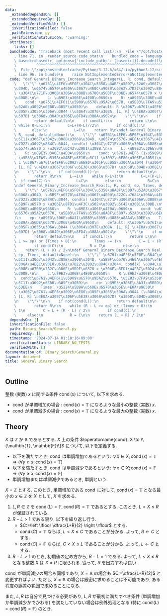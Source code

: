 ```yaml
---
data:
  _extendedDependsOn: []
  _extendedRequiredBy: []
  _extendedVerifiedWith: []
  _isVerificationFailed: false
  _pathExtension: py
  _verificationStatusIcon: ':warning:'
  attributes:
    links: []
  bundledCode: "Traceback (most recent call last):\n  File \"/opt/hostedtoolcache/Python/3.12.6/x64/lib/python3.12/site-packages/onlinejudge_verify/documentation/build.py\"\
    , line 71, in _render_source_code_stat\n    bundled_code = language.bundle(stat.path,\
    \ basedir=basedir, options={'include_paths': [basedir]}).decode()\n          \
    \         ^^^^^^^^^^^^^^^^^^^^^^^^^^^^^^^^^^^^^^^^^^^^^^^^^^^^^^^^^^^^^^^^^^^^^^^^^^^^^^^^^\n\
    \  File \"/opt/hostedtoolcache/Python/3.12.6/x64/lib/python3.12/site-packages/onlinejudge_verify/languages/python.py\"\
    , line 96, in bundle\n    raise NotImplementedError\nNotImplementedError\n"
  code: "def General_Binary_Increase_Search_Integer(L, R, cond, default=None):\n \
    \   \"\"\" \u6761\u4EF6\u5F0F\u304C\u5358\u8ABF\u5897\u52A0\u3067\u3042\u308B\u3068\
    \u304D, \u6574\u6570\u4E0A\u3067\u4E8C\u90E8\u63A2\u7D22\u3092\u884C\u3044, cond(x)\
    \ \u304C\u771F\u306B\u306A\u308B\u6700\u5C0F\u306E\u6574\u6570 x \u3092\u6C42\u3081\
    \u308B.\n\n    L: \u89E3\u306E\u4E0B\u9650\n    R: \u89E3\u306E\u4E0A\u9650\n\
    \    cond: \u6761\u4EF6(1\u5909\u6570\u95A2\u6570, \u5E83\u7FA9\u5358\u8ABF\u5897\
    \u52A0\u3092\u6E80\u305F\u3059)\n    default: R \u3067\u6761\u4EF6\u3092\u6E80\
    \u305F\u3055\u306A\u3044 (\u3064\u307E\u308A, [L, R] \u4E0A\u3067\u306F\u5E38\u306B\
    \u507D) \u3068\u304D\u306E\u8FD4\u308A\u5024\n    \"\"\"\n\n    if not(cond(R)):\n\
    \        return default\n\n    if cond(L):\n        return L\n\n    R+=1\n   \
    \ while R-L>1:\n        C=L+(R-L)//2\n        if cond(C):\n            R=C\n \
    \       else:\n            L=C\n    return R\n\ndef General_Binary_Decrease_Search_Integer(L,\
    \ R, cond, default=None):\n    \"\"\" \u6761\u4EF6\u5F0F\u304C\u5358\u8ABF\u6E1B\
    \u5C11\u3067\u3042\u308B\u3068\u304D, \u6574\u6570\u4E0A\u3067\u4E8C\u90E8\u63A2\
    \u7D22\u3092\u884C\u3044, cond(x) \u304C\u771F\u306B\u306A\u308B\u6700\u5927\u306E\
    \u6574\u6570 x \u3092\u6C42\u3081\u308B.\n\n    L: \u89E3\u306E\u4E0B\u9650\n\
    \    R: \u89E3\u306E\u4E0A\u9650\n    cond: \u6761\u4EF6 (1\u5909\u6570\u95A2\u6570\
    , \u5E83\u7FA9\u5358\u8ABF\u6E1B\u5C11 \u3092\u6E80\u305F\u3059)\n    default:\
    \ L \u3067\u6761\u4EF6\u3092\u6E80\u305F\u3055\u306A\u3044 (\u3064\u307E\u308A\
    , [L, R] \u4E0A\u3067\u306F\u5E38\u306B\u507D) \u3068\u304D\u306E\u8FD4\u308A\u5024\
    \n    \"\"\"\n\n    if not(cond(L)):\n        return default\n\n    if cond(R):\n\
    \        return R\n\n    L-=1\n    while R-L>1:\n        C=L+(R-L)//2\n      \
    \  if cond(C):\n            L=C\n        else:\n            R=C\n    return L\n\
    \ndef General_Binary_Increase_Search_Real(L, R, cond, ep, Times, default=None):\n\
    \    \"\"\" \u6761\u4EF6\u5F0F\u304C\u5358\u8ABF\u5897\u52A0\u3067\u3042\u308B\
    \u3068\u304D, \u5B9F\u6570\u4E0A\u3067\u4E00\u822C\u7684\u306A\u4E8C\u90E8\u63A2\
    \u7D22\u3092\u884C\u3044, cond(x) \u304C\u771F\u306B\u306A\u308B\u6700\u5C0F\u306E\
    \u5B9F\u6570 x \u306E\u8FD1\u4F3C\u5024\u3092\u6C42\u3081\u308B.\n\n    L: \u89E3\
    \u306E\u4E0B\u9650\n    R: \u89E3\u306E\u4E0A\u9650\n    cond: \u6761\u4EF6(1\u5909\
    \u6570\u95A2\u6570, \u5E83\u7FA9\u5358\u8ABF\u5897\u52A0\u3092\u6E80\u305F\u3059\
    )\n    ep: \u89E3\u306E\u8A31\u5BB9\u3059\u308B\u8AA4\u5DEE\n    Times: \u5224\
    \u5B9A\u56DE\u6570\u306E\u4E0A\u9650\n    default: R\u3067\u6761\u4EF6\u3092\u6E80\
    \u305F\u3055\u306A\u3044 (\u3064\u307E\u308A, [L, R] \u4E0A\u3067\u306F\u5E38\u306B\
    \u507D) \u3068\u304D\u306E\u8FD4\u308A\u5024\n    \"\"\"\n    if not(cond(R)):\n\
    \        return default\n\n    if cond(L):\n        return L\n\n    while (R -\
    \ L >= ep) or (Times > 0):\n        Times -= 1\n        C = L + (R - L) / 2\n\
    \        if cond(C):\n            R = C\n        else:\n            L = C\n\n\
    \    return (L + R) / 2\n\ndef General_Binary_Decrease_Search_Real(L, R, cond,\
    \ ep, Times, default=None):\n    \"\"\" \u6761\u4EF6\u5F0F\u304C\u5358\u8ABF\u6E1B\
    \u5C11\u3067\u3042\u308B\u3068\u304D, \u5B9F\u6570\u4E0A\u3067\u4E00\u822C\u7684\
    \u306A\u4E8C\u90E8\u63A2\u7D22\u3092\u884C\u3044, cond(x) \u304C\u771F\u306B\u306A\
    \u308B\u6700\u7B2C\u306E\u5B9F\u6570 x \u306E\u8FD1\u4F3C\u5024\u3092\u6C42\u3081\
    \u308B.\n\n    L:\u89E3\u306E\u4E0B\u9650\n    R:\u89E3\u306E\u4E0A\u9650\n  \
    \  cond:\u6761\u4EF6(1\u5909\u6570\u95A2\u6570, \u5E83\u7FA9\u5358\u8ABF\u6E1B\
    \u5C11\u3092\u6E80\u305F\u3059)\n    ep: \u89E3\u306E\u8A31\u5BB9\u3059\u308B\u8AA4\
    \u5DEE\n    Times: \u5224\u5B9A\u56DE\u6570\u306E\u4E0A\u9650\n    default: L\
    \ \u3067\u6761\u4EF6\u3092\u6E80\u305F\u3055\u306A\u3044 (\u3064\u307E\u308A,\
    \ [L, R] \u4E0A\u3067\u306F\u5E38\u306B\u507D) \u3068\u304D\u306E\u8FD4\u308A\u5024\
    \n    \"\"\"\n\n    if not(cond(L)):\n        return default\n\n    if cond(R):\n\
    \        return R\n\n    while (R - L >= ep) or (Times > 0):\n        Times -=\
    \ 1\n        C = L + (R - L) / 2\n        if cond(C):\n            L = C\n   \
    \     else:\n            R = C\n\n    return (L + R) / 2\n"
  dependsOn: []
  isVerificationFile: false
  path: Binary_Search/General.py
  requiredBy: []
  timestamp: '2024-07-14 01:18:16+09:00'
  verificationStatus: LIBRARY_NO_TESTS
  verifiedWith: []
documentation_of: Binary_Search/General.py
layout: document
title: General Binary Search
---
```


## Outline

整数 (実数) $x$ に関する条件 $\operatorname{cond}(x)$ について, 以下を求める.

* $\operatorname{cond}$ が単調増加の場合 : $\operatorname{cond}(x)=\mathbb{T}$ になるような最小の整数 (実数) $x$.
* $\operatorname{cond}$ が単調減少の場合 : $\operatorname{cond}(x)=\mathbb{T}$ になるような最大の整数 (実数) $x$.

## Theory

$X$ は $\mathbb{Z}$ か $\mathbb{R}$ であるとする. $X$ 上の条件 $\operatorname{cond}: X \to \\{\mathbb{T}, \mathbb{F}\\}$ について, 以下を定義する.

* 以下を満たすとき, $\operatorname{cond}$ は単調増加であるという: $\forall x \in X;\,\operatorname{cond}(x)=\mathbb{T} \Rightarrow \left(\forall y \geq x;\, \operatorname{cond}(x)=\mathbb{T} \right)$
* 以下を満たすとき, $\operatorname{cond}$ は単調減少であるという: $\forall x \in X;\,\operatorname{cond}(x)=\mathbb{F} \Rightarrow \left(\forall y \geq x;\,\operatorname{cond}(x)=\mathbb{F} \right)$
* 単調増加または単調減少であるとき, 単調という.

$X=\mathbb{Z}$ とする. このとき, 単調増加である $\operatorname{cond}$ に対して, $\operatorname{cond}(x)=\mathbb{T}$ となる最小の $x \in \mathbb{Z}$ を $X$ として, $X$ を求める.

1. $L,R \in \mathbb{Z}$ を $\operatorname{cond}(L)=\mathbb{F}, \operatorname{cond}(R)=\mathbb{T}$ であるとする. このとき, $L \lt X \leq R$ が保証されている.
2. $R-L>1$ である限り, 以下を繰り返し行う.
    * $C:=\left \lfloor \dfrac{L+R}{2} \right \rfloor$ とする.
    * $\operatorname{cond}(C)=\mathbb{T}$ ならば, $L \lt X \leq C$ であることが分かる. よって, $R \gets C$ とする.
    * $\operatorname{cond}(C)=\mathbb{F}$ ならば, $C \lt X \leq L$ であることが分かる. よって, $L \gets C$ とする.
3. $R-L>1$ のとき, 初期値の定め方から, $R-L=1$ である. よって, $L \lt X \leq R$ となる整数 $X$ は $X=R$ に限られる. 従って, $R$ を出力すれば良い.

$\operatorname{cond}$ が単調減少の場合も同様であり, $X=\mathbb{R}$ の場合も $C:=\dfrac{L+R}{2}$ と変更すればよい. ただし, $X=\mathbb{R}$ の場合は厳密に求めることは不可能であり, ある程度の誤差の範囲で求めることになる.

また, $L, R$ は自分で見つける必要があり, $L,R$ が最初に満たすべき条件 (単調増加か単調減少かでかわる) を満たしていない場合は例外処理となる (特に $\operatorname{cond}(L)=\operatorname{cond}(R)=\mathbb{F}$) のとき.
